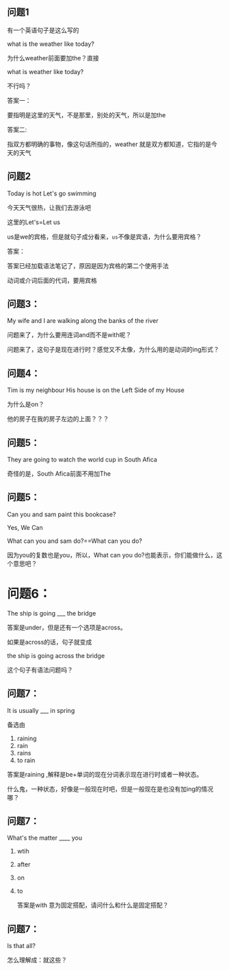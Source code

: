 ## 问题1

有一个英语句子是这么写的

what is the weather like today?

为什么weather前面要加the？直接

what is  weather like today?

不行吗？

答案一：

要指明是这里的天气，不是那里，别处的天气，所以是加the

答案二:

指双方都明确的事物，像这句话所指的，weather 就是双方都知道，它指的是今天的天气

## 问题2

Today is hot Let's go swimming 

今天天气很热，让我们去游泳吧

这里的Let's=Let us 

us是we的宾格，但是就句子成分看来，`us`不像是宾语，为什么要用宾格？

答案：

答案已经加载语法笔记了，原因是因为宾格的第二个使用手法

动词或介词后面的代词，要用宾格

## 问题3：

My wife and I are walking along the banks of the river

问题来了，为什么要用连词and而不是with呢？

问题来了，这句子是现在进行时？感觉又不太像，为什么用的是动词的ing形式？



## 问题4：

Tim is my neighbour His house is  on the Left Side of my House

为什么是on？

他的房子在我的房子左边的上面？？？



## 问题5：

They are going to watch the world cup in South Afica

奇怪的是，South Afica前面不用加The

## 问题5：

Can you and sam paint this bookcase?

Yes, We Can

What can you and sam do?==What can you do?

因为you的复数也是you，所以，What can you do?也能表示，你们能做什么，这个意思吧？

# 问题6：

The ship is going ___  the bridge

答案是under，但是还有一个选项是across。

如果是across的话，句子就变成

the ship is going across the bridge

这个句子有语法问题吗？



## 问题7：

It is usually ___ in spring

备选由

1. raining
2. rain
3. rains
4. to rain

答案是raining ,解释是be+单词的现在分词表示现在进行时或者一种状态。

什么鬼，一种状态，好像是一般现在时吧，但是一般现在是也没有加ing的情况哪？

## 问题7：

What's the matter ____ you

1. wtih

2. after

3. on

4. to

   答案是with 意为固定搭配，请问什么和什么是固定搭配？

## 问题7：

Is that all?

怎么理解成：就这些？